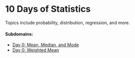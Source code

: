 # 10 Days of Statistics

Topics include probability, distribution, regression, and more.

#### Subdomains:
- [Day 0: Mean, Median, and Mode](./s10-basic-statistics)
- [Day 0: Weighted Mean](./s10-weighted-mean)
